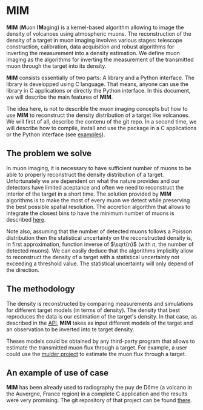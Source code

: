 # **MIM**

**MIM** (**M**uon **IM**aging) is a kernel-based algorithm allowing to image the density of volcanoes using atmospheric muons. The reconstruction of the density of a target in muon imaging involves various stages: telescope construction, calibration, data acquisition and robust algorithms for inverting the measurement into a density estimation. We define muon imaging as the algorithms for inverting the measurement of the transmitted muon through the target into its density. 

**MIM** consists essentially of two parts: A library and a Python interface. The library is developped using C language. That means, anyone can use the library in C applications or directly the Python interface. In this document, we will describe the main features of **MIM**.

The idea here, is not to describle the muon imaging concepts but how to use **MIM** to reconstruct the density distribution of a target like volcanoes. We will first of all, describe the contenu of the git repo. In a second time, we will describe how to compile, install and use the package in a C applications or the Python interface (see [examples](examples.md)).


## The problem we solve

In muon imaging, it is necessary to have sufficient number of muons to be able to properly reconstruct the density distribution of a target. Unfortunately we are dependent on what the nature provides and our detectors have limited aceptance and often we need to reconstruct the interior of the target in a short time. The solution provided by **MIM** algorithms is to make the most of every muon we detect while preserving the best possible spatial resolution. The accretion algorithm that allows to integrate the closest bins to have the minimum number of muons is described [here](algorithm.md).

Note also, assuming that the number of detected muons follows a Poisson distribution then the statistical uncertainty on the reconstructed density is, in first approximation, function inverse of $\sqrt{n}$ (with $n$, the number of detected muons). We can easily deduce that the algorithms implicitly allow to reconstruct the density of a target with a statistical uncertainty not exceeding a threshold value. The statistical uncertainty will only depend of the direction.


## The methodology

The density is reconstructed by comparing measurements and simulations for different target models (in terms of density). The density that best reproduces the data is our estimation of the target's density. In that case, as described in the [API](api.md), **MIM** takes as input different models of the target and an observation to be inverted into te target density.

Theses models could be obtained by any third-party program that allows to estimate the transmitted muon flux through a target. For example, a user could use the [mulder project](https://github.com/niess/mulder) to estimate the muon flux through a target.


## An example of use of case

**MIM** has been already used to radiography the puy de Dôme (a volcano in the Auvergne, France region) in a complete C application and the results were very promising. The git repository of that project can be found [there](https://github.com/kvernet/mim-pdd).